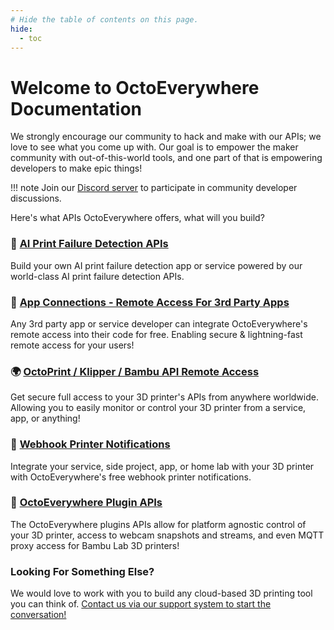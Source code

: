 ```yaml
---
# Hide the table of contents on this page.
hide:
  - toc
---
```


# Welcome to OctoEverywhere Documentation

We strongly encourage our community to hack and make with our APIs; we love to see what you come up with. Our goal is to empower the maker community with out-of-this-world tools, and one part of that is empowering developers to make epic things!

!!! note
    Join our [Discord server](https://octoeverywhere.com/r/discord?source=docs) to participate in community developer discussions.

Here's what APIs OctoEverywhere offers, what will you build?

### 🤖 [AI Print Failure Detection APIs](./ai-failure-detection-apis/)
Build your own AI print failure detection app or service powered by our world-class AI print failure detection APIs.

### 📱 [App Connections - Remote Access For 3rd Party Apps](./app-connections/)
Any 3rd party app or service developer can integrate OctoEverywhere's remote access into their code for free. Enabling secure & lightning-fast remote access for your users!

### 🌍 [OctoPrint / Klipper / Bambu API Remote Access](./printer-api-remote-access/overview)
Get secure full access to your 3D printer's APIs from anywhere worldwide. Allowing you to easily monitor or control your 3D printer from a service, app, or anything!

### 🔔 [Webhook Printer Notifications](./webhook-notifications/)
Integrate your service, side project, app, or home lab with your 3D printer with OctoEverywhere's free webhook printer notifications.

### 🔌 [OctoEverywhere Plugin APIs](./plugin-api/overview)
The OctoEverywhere plugins APIs allow for platform agnostic control of your 3D printer, access to webcam snapshots and streams, and even MQTT proxy access for Bambu Lab 3D printers!

### Looking For Something Else?
We would love to work with you to build any cloud-based 3D printing tool you can think of. [Contact us via our support system to start the conversation!](https://octoeverywhere.com/support?source=docs_index)